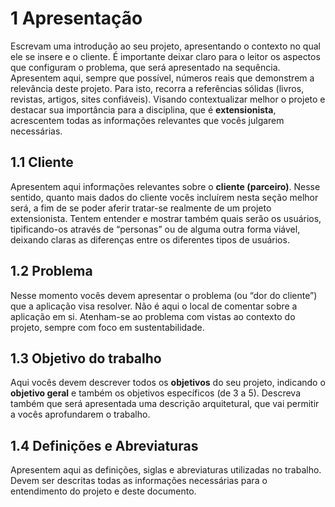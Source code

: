 # 1 Apresentação


Escrevam uma introdução ao seu projeto, apresentando o contexto no qual ele se insere e o cliente. É importante deixar claro para o leitor os aspectos que configuram o problema, que será apresentado na sequência. Apresentem aqui, sempre que possível, números reais que demonstrem a relevância deste projeto. Para isto, recorra a referências sólidas (livros, revistas, artigos, sites confiáveis). 
Visando contextualizar melhor o projeto e destacar sua importância para a disciplina, que é **extensionista**, acrescentem todas as informações relevantes que vocês julgarem necessárias.

## 1.1 Cliente
Apresentem aqui informações relevantes sobre o **cliente (parceiro)**. Nesse sentido, quanto mais dados do cliente vocês incluírem nesta seção melhor será, a fim de se poder aferir tratar-se realmente de um projeto extensionista.
Tentem entender e mostrar também quais serão os usuários, tipificando-os através de “personas” ou de alguma outra forma viável, deixando claras as diferenças entre os diferentes tipos de usuários. 

## 1.2 Problema
Nesse momento vocês devem apresentar o problema (ou “dor do cliente”) que a aplicação visa resolver. Não é aqui o local de comentar sobre a aplicação em si. Atenham-se ao problema com vistas ao contexto do projeto, sempre com foco em sustentabilidade.

## 1.3 Objetivo do trabalho
Aqui vocês devem descrever todos os **objetivos** do seu projeto, indicando o **objetivo geral** e também os objetivos específicos (de 3 a 5). Descreva também que será apresentada uma descrição arquitetural, que vai permitir a vocês aprofundarem o trabalho.

## 1.4 Definições e Abreviaturas
Apresentem aqui as definições, siglas e abreviaturas utilizadas no trabalho. Devem ser descritas todas as informações necessárias para o entendimento do projeto e deste documento.
